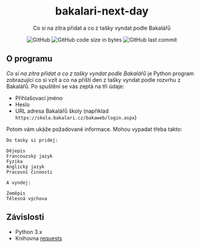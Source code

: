 <h1 align="center">bakalari-next-day</h1>
  
<div align="center">
  
  Co si na zítra přidat a co z tašky vyndat podle Bakalářů
  
  ![GitHub](https://img.shields.io/github/license/kokolem/bakalari-next-day)
  ![GitHub code size in bytes](https://img.shields.io/github/languages/code-size/kokolem/bakalari-next-day)
  ![GitHub last commit](https://img.shields.io/github/last-commit/kokolem/bakalari-next-day)
  
</div>

## O programu
*Co si na zítra přidat a co z tašky vyndat podle Bakalářů* je Python program zobrazující co si vzít a co na příští den z tašky vyndat podle rozvrhu z Bakalářů.
Po spuštění se vás zeptá na tři údaje:
- Přihlašovací jméno
- Heslo
- URL adresa Bakalářů školy (například `https://skola.bakalari.cz/bakaweb/login.aspx`)

Potom vám ukáže požadované informace. Mohou vypadat třeba takto:

```
Do tasky si pridej:

Dějepis
Francouzský jazyk
Fyzika
Anglický jazyk
Pracovní činnosti

A vyndej: 

Zeměpis
Tělesná výchova
```

## Závislosti
- Python 3.x
- Knihovna [requests](http://docs.python-requests.org/en/master/)
